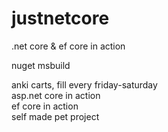 # justnetcore
.net core &amp; ef core in action

nuget
msbuild

anki carts, fill every friday-saturday  
asp.net core in action  
ef core in action  
self made pet project  
